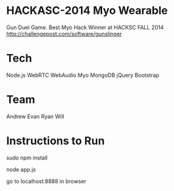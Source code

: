 HACKASC-2014 Myo Wearable
=========================
Gun Duel Game. Best Myo Hack Winner at HACKSC FALL 2014
http://challengepost.com/software/gunslinger

Tech
====
Node.js
WebRTC
WebAudio
Myo
MongoDB
jQuery
Bootstrap

Team
====
Andrew
Evan
Ryan
Will

Instructions to Run
====

sudo npm install

node app.js

go to localhost:8888 in browser


